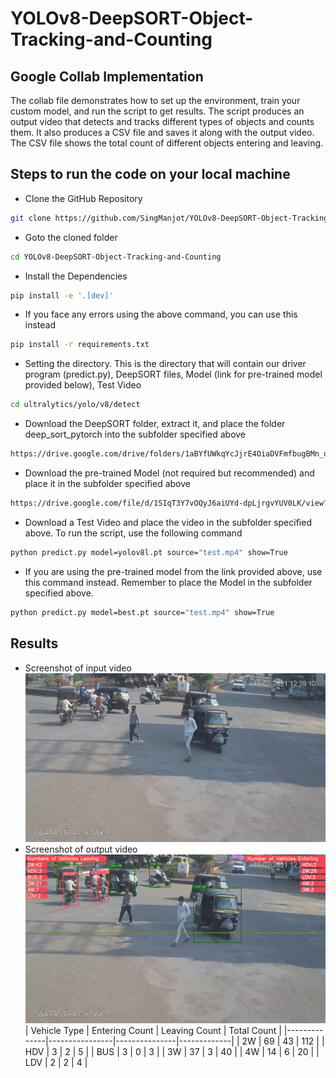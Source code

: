 
# YOLOv8-DeepSORT-Object-Tracking-and-Counting

## Google Collab Implementation
The collab file demonstrates how to set up the environment, train your custom model, and run the script to get results. The script produces an output video that detects and tracks different types of objects and counts them. It also produces a CSV file and saves it along with the output video. The CSV file shows the total count of different objects entering and leaving. 
## Steps to run the code on your local machine
* Clone the GitHub Repository
```bash
git clone https://github.com/SingManjot/YOLOv8-DeepSORT-Object-Tracking-and-Counting
```
* Goto the cloned folder
```bash
cd YOLOv8-DeepSORT-Object-Tracking-and-Counting
```
* Install the Dependencies
```bash
pip install -e '.[dev]'
```
* If you face any errors using the above command, you can use this instead
```bash
pip install -r requirements.txt
```
* Setting the directory. This is the directory that will contain our driver program (predict.py), DeepSORT files, Model (link for pre-trained model provided below), Test Video
```bash
cd ultralytics/yolo/v8/detect
```
* Download the DeepSORT folder, extract it, and place the folder deep_sort_pytorch into the subfolder specified above
```bash
https://drive.google.com/drive/folders/1aBYfUWkqYcJjrE4OiaDVFmfbugBMn_op?usp=sharing 
```
* Download the pre-trained Model (not required but recommended) and place it in the subfolder specified above
```bash
https://drive.google.com/file/d/1SIqT3Y7vOQyJ6aiUYd-dpLjrgvYUV0LK/view?usp=drive_link
```

* Download a Test Video and place the video in the subfolder specified above. To run the script, use the following command
```bash
python predict.py model=yolov8l.pt source="test.mp4" show=True
```
* If you are using the pre-trained model from the link provided above, use this command instead. Remember to place the Model in the subfolder specified above.
```bash
python predict.py model=best.pt source="test.mp4" show=True
```

## Results
* Screenshot of input video
![App Screenshot](figure/fig2.png)
* Screenshot of output video
![App Screenshot](figure/fig1.png)
| Vehicle Type | Entering Count | Leaving Count | Total Count |
|--------------|----------------|---------------|-------------|
| 2W           | 69             | 43            | 112         |
| HDV          | 3              | 2             | 5           |
| BUS          | 3              | 0             | 3           |
| 3W           | 37             | 3             | 40          |
| 4W           | 14             | 6             | 20          |
| LDV          | 2              | 2             | 4           |
